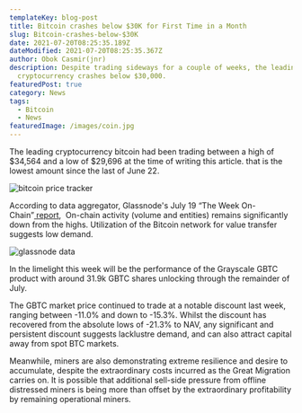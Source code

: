 ```yaml
---
templateKey: blog-post
title: Bitcoin crashes below $30K for First Time in a Month
slug: Bitcoin-crashes-below-$30K
date: 2021-07-20T08:25:35.189Z
dateModified: 2021-07-20T08:25:35.367Z
author: Obok Casmir(jnr)
description: Despite trading sideways for a couple of weeks, the leading
  cryptocurrency crashes below $30,000.
featuredPost: true
category: News
tags:
  - Bitcoin
  - News
featuredImage: /images/coin.jpg
---
```


The leading cryptocurrency bitcoin had been trading between a high of $34,564 and a low of $29,696 at the time of writing this article. that is the lowest amount since the last of June 22.

![bitcoin price tracker](/images/bitcoinlow-1-.png "bitcoin trade below 30k")

According to data aggregator, Glassnode's July 19 “The Week On-Chain”[ report](https://insights.glassnode.com/the-week-on-chain-week-29-2021/),  On-chain activity (volume and entities) remains significantly down from the highs. Utilization of the Bitcoin network for value transfer suggests low demand.

![glassnode data](/images/glassnode-1-.png "Glassnode data")

In the limelight this week will be the performance of the Grayscale GBTC product with around 31.9k GBTC shares unlocking through the remainder of July.

The GBTC market price continued to trade at a notable discount last week, ranging between -11.0% and down to -15.3%. Whilst the discount has recovered from the absolute lows of -21.3% to NAV, any significant and persistent discount suggests lacklustre demand, and can also attract capital away from spot BTC markets.

Meanwhile, miners are also demonstrating extreme resilience and desire to accumulate, despite the extraordinary costs incurred as the Great Migration carries on. It is possible that additional sell-side pressure from offline distressed miners is being more than offset by the extraordinary profitability by remaining operational miners.

